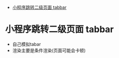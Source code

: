 <!-- TOC -->

- [小程序跳转二级页面 tabbar](#小程序跳转二级页面-tabbar)

<!-- /TOC -->

# 小程序跳转二级页面 tabbar

* 自己模拟tabar
* 渲染主要是条件渲染(页面可能会卡顿)